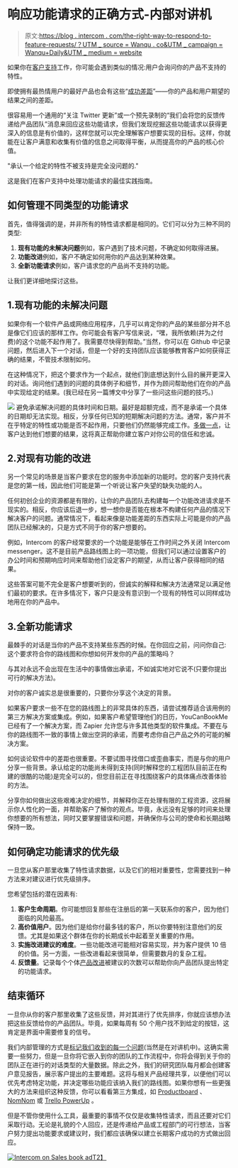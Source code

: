 # 响应功能请求的正确方式-内部对讲机

> 原文:[https://blog . intercom . com/the-right-way-to-respond-to-feature-requests/？UTM _ source = Wanqu . co&UTM _ campaign = Wanqu+Daily&UTM _ medium = website](https://blog.intercom.com/the-right-way-to-respond-to-feature-requests/?utm_source=wanqu.co&utm_campaign=Wanqu+Daily&utm_medium=website)

如果你在[客户支持](https://www.intercom.com/blog/defining-customer-support/)工作，你可能会遇到类似的情况:用户会询问你的产品不支持的特性。

即使拥有最热情用户的最好产品也会有这些“[成功差距](http://sixteenventures.com/success-gap)”——你的产品和用户期望的结果之间的差距。

很容易用一个通用的“关注 Twitter 更新”或一个预先录制的“我们会将您的反馈传递给产品团队”消息来回应这些功能请求，但我们发现挖掘这些功能请求以获得更深入的信息是有价值的，这样您就可以完全理解客户想要实现的目标。这样，你就能在让客户满意和收集有价值的信息之间取得平衡，从而提高你的产品的核心价值。

"承认一个给定的特性不被支持是完全没问题的."

这是我们在客户支持中处理功能请求的最佳实践指南。

## 如何管理不同类型的功能请求

首先，值得强调的是，并非所有的特性请求都是相同的。它们可以分为三种不同的类型:

1.  **现有功能的未解决问题**例如，客户遇到了技术问题，不确定如何取得进展。
2.  **功能改进**例如，客户不确定如何用你的产品达到某种效果。
3.  **全新功能请求**例如，客户请求您的产品尚不支持的功能。

让我们更详细地探讨这些。

## 1.现有功能的未解决问题

如果你有一个软件产品或网络应用程序，几乎可以肯定你的产品的某些部分并不总是像它们应该的那样工作。你可能会有客户写信来说，“嘿，我所依赖(并为之付费)的这个功能不起作用了。我需要尽快得到帮助。”当然，你可以在 Github 中记录问题，然后进入下一个对话，但是一个好的支持团队应该能够教育客户如何获得正确的结果，不管技术限制如何。

在这种情况下，把这个要求作为一个起点，就他们到底想达到什么目的展开更深入的对话。询问他们遇到的问题的具体例子和细节，并作为顾问帮助他们在你的产品中实现给定的结果。(我已经在另一篇博文中分享了一些问这些问题的技巧。)

![](../Images/8af7615bd039625b9554c9aeb6dc4b7d.png)
避免承诺解决问题的具体时间和日期。最好是超额完成，而不是承诺一个具体的日期却无法实现。相反，分享任何已知的短期解决问题的方法。通常，客户并不在乎特定的特性或功能是否不起作用，只要他们仍然能够完成工作。[多做一点](https://www.getcloudapp.com/blog/create-better-customer-experience)，让客户达到他们想要的结果，这将真正帮助你建立客户对你公司的信任和忠诚。

## 2.对现有功能的改进

另一个常见的场景是当客户要求在您的服务中添加新的功能时。您的客户支持代表是您的第一线，因此他们可能是第一个听说让客户失望的缺失功能的人。

任何初创企业的资源都是有限的，让你的产品团队去构建每一个功能改进请求是不现实的。相反，你应该后退一步，想一想你是否能在根本不构建任何产品的情况下解决客户的问题。通常情况下，看起来像是功能差距的东西实际上可能是你的产品团队已经解决的，只是方式不同于你的客户想要的。

例如，Intercom 的客户经常要求的一个功能是能够在工作时间之外关闭 Intercom messenger。这不是目前产品路线图上的一项功能，但我们可以通过设置客户的办公时间和预期响应时间来帮助他们设定客户的期望，从而让客户获得相同的结果。

这些答案可能不完全是客户想要听到的，但诚实的解释和解决方法通常足以满足他们最初的要求。在许多情况下，客户只是没有意识到一个现有的特性可以同样成功地用在你的产品中。

## 3.全新功能请求

最棘手的对话是当你的产品不支持某些东西的时候。在你回应之前，问问你自己:这个要求符合你的路线图和你想如何开发你的产品的策略吗？

与其对永远不会出现在生活中的事情做出承诺，不如诚实地对它说不(只要你提出可行的解决方法)。

对你的客户诚实总是很重要的，只要你分享这个决定的背景。

如果客户要求一些不在您的路线图上的非常具体的东西，请尝试推荐适合该用例的第三方解决方案或集成。例如，如果客户希望管理他们的日历，YouCanBookMe 已经有了一个解决方案，而 Zapier 允许您与许多其他类型的软件集成。不要在与你的路线图不一致的事情上做出空洞的承诺，而要考虑你自己产品之外的可能的解决方案。

如何谈论软件中的差距也很重要。不要试图寻找借口或歪曲事实，而是与你的用户分享一些背景。承认给定的功能尚未得到支持(同时解释您的工程团队目前正在构建的很酷的功能)是完全可以的，但您目前正在寻找围绕客户的具体痛点改善体验的方法。

分享你如何做出这些艰难决定的细节，并解释你正在处理有限的工程资源，这将展示你人性化的一面，并帮助客户了解你的观点。毕竟，永远没有足够的时间来处理你想要的所有想法，同时又要掌握错误和问题，并确保你与公司的使命和长期战略保持一致。

## 如何确定功能请求的优先级

一旦您从客户那里收集了特性请求数据，以及它们的相对重要性，您需要找到一种方法来对建议进行优先级排序。

您希望包括的潜在因素有:

1.  **客户生命周期**。你可能想回复那些在注册后的第一天联系你的客户，因为他们面临的风险最高。
2.  **高价值用户**。因为他们是给你付最多钱的客户，所以你要特别注意他们的反馈。尤其是如果这个群体在你的长期成长中起着至关重要的作用。
3.  **实施改进建议的难度**。一些功能改进可能相对容易实现，并为客户提供 10 倍的价值。另一方面，一些改进看起来很简单，但需要数月的复杂工程。
4.  **反馈量**。记录每个个体[产品改进](https://www.intercom.com/blog/ways-to-improve-a-product/)被建议的次数可以帮助你向产品团队提出特定的功能请求。

## 结束循环

一旦你从你的客户那里收集了这些反馈，并对其进行了优先排序，你就应该想办法把这些反馈给你的产品团队。毕竟，如果每周有 50 个用户找不到给定的按钮，这肯定是界面中需要修复的信号。

我们内部管理的方式是[标记我们收到的每一个问题](https://docs.intercom.com/responding-to-users-and-visitors/work-as-a-team/keep-track-of-support-requests-and-bugs)(当然是在对讲机中)。这确实需要一些努力，但是一旦你将它嵌入到你的团队的工作流程中，你将会得到关于你的团队正在进行的对话类型的大量数据。除此之外，我们的研究团队每月都会创建客户意见报告，展示客户提出的主要难题。这将与相关产品经理共享，以便他们可以优先考虑特定功能，并决定哪些功能应该纳入我们的路线图。如果你想有一些更强大的方法来组织这种反馈，你可以看看第三方集成，如 [Productboard](https://www.productboard.com/intercom/) 、 [NomNom](https://getenjoyhq.com/integrations/intercom/) 或 [Trello PowerUp](https://docs.intercom.com/integrations/trello-integration) 。

但是不管你使用什么工具，最重要的事情不仅仅是收集特性请求，而且还要对它们采取行动。无论是礼貌的个人回应，还是传递给产品或工程部门的可行想法，当客户努力提出功能要求或建议时，我们都应该确保以建立长期客户成功的方式做出回应。

[![Intercom on Sales book ad](../Images/019e1914923c6713294c24bf11285be8.png)T2】](https://www.intercom.com/books/b2b-sales?utm_medium=internal&utm_source=ii-blog&utm_campaign=201908_wc_intercom_on_sales_book&utm_content=horizontal-ad)